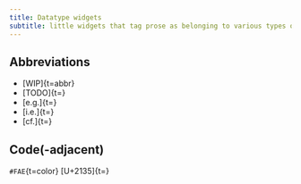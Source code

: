 ```yaml
---
title: Datatype widgets
subtitle: little widgets that tag prose as belonging to various types of data
---
```


## Abbreviations

- [WIP]{t=abbr}
- [TODO]{t=}
- [e.g.]{t=}
- [i.e.]{t=}
- [cf.]{t=}

## Code(-adjacent)

`#FAE`{t=color}
[U+2135]{t=}
